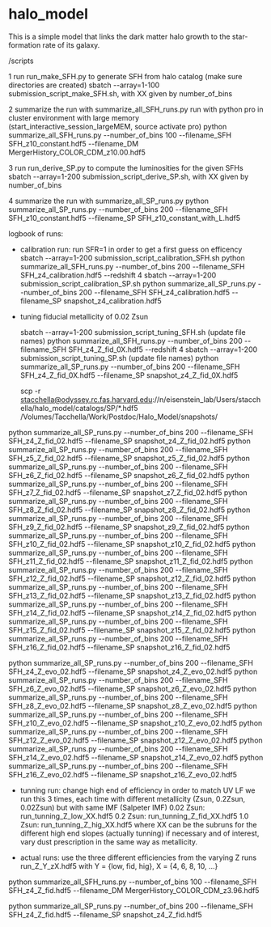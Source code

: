 # halo_model

This is a simple model that links the dark matter halo growth to the star-formation rate of its galaxy. 

/scripts

1  run run_make_SFH.py to generate SFH from halo catalog (make sure directories are created)
   sbatch --array=1-100 submission_script_make_SFH.sh, with XX given by number_of_bins

2  summarize the run with summarize_all_SFH_runs.py
   run with python pro in cluster environment with large memory (start_interactive_session_largeMEM, source activate pro)
   python summarize_all_SFH_runs.py --number_of_bins 100 --filename_SFH SFH_z10_constant.hdf5 --filename_DM MergerHistory_COLOR_CDM_z10.00.hdf5

3  run run_derive_SP.py to compute the luminosities for the given SFHs
   sbatch --array=1-200 submission_script_derive_SP.sh, with XX given by number_of_bins

4  summarize the run with summarize_all_SP_runs.py
   python summarize_all_SP_runs.py --number_of_bins 200 --filename_SFH SFH_z10_constant.hdf5 --filename_SP SFH_z10_constant_with_L.hdf5


logbook of runs:


- calibration run:  run SFR=1 in order to get a first guess on efficency
    sbatch --array=1-200 submission_script_calibration_SFH.sh
    python summarize_all_SFH_runs.py --number_of_bins 200 --filename_SFH SFH_z4_calibration.hdf5 --redshift 4
    sbatch --array=1-200 submission_script_calibration_SP.sh
    python summarize_all_SP_runs.py --number_of_bins 200 --filename_SFH SFH_z4_calibration.hdf5 --filename_SP snapshot_z4_calibration.hdf5

- tuning fiducial metallicity of 0.02 Zsun

    sbatch --array=1-200 submission_script_tuning_SFH.sh (update file names)
    python summarize_all_SFH_runs.py --number_of_bins 200 --filename_SFH SFH_z4_Z_fid_0X.hdf5 --redshift 4
    sbatch --array=1-200 submission_script_tuning_SP.sh (update file names)
    python summarize_all_SP_runs.py --number_of_bins 200 --filename_SFH SFH_z4_Z_fid_0X.hdf5 --filename_SP snapshot_z4_Z_fid_0X.hdf5

    scp -r stacchella@odyssey.rc.fas.harvard.edu://n/eisenstein_lab/Users/stacchella/halo_model/catalogs/SP/*.hdf5 /Volumes/Tacchella/Work/Postdoc/Halo_Model/snapshots/



python summarize_all_SP_runs.py --number_of_bins 200 --filename_SFH SFH_z4_Z_fid_02.hdf5 --filename_SP snapshot_z4_Z_fid_02.hdf5
python summarize_all_SP_runs.py --number_of_bins 200 --filename_SFH SFH_z5_Z_fid_02.hdf5 --filename_SP snapshot_z5_Z_fid_02.hdf5
python summarize_all_SP_runs.py --number_of_bins 200 --filename_SFH SFH_z6_Z_fid_02.hdf5 --filename_SP snapshot_z6_Z_fid_02.hdf5
python summarize_all_SP_runs.py --number_of_bins 200 --filename_SFH SFH_z7_Z_fid_02.hdf5 --filename_SP snapshot_z7_Z_fid_02.hdf5
python summarize_all_SP_runs.py --number_of_bins 200 --filename_SFH SFH_z8_Z_fid_02.hdf5 --filename_SP snapshot_z8_Z_fid_02.hdf5
python summarize_all_SP_runs.py --number_of_bins 200 --filename_SFH SFH_z9_Z_fid_02.hdf5 --filename_SP snapshot_z9_Z_fid_02.hdf5
python summarize_all_SP_runs.py --number_of_bins 200 --filename_SFH SFH_z10_Z_fid_02.hdf5 --filename_SP snapshot_z10_Z_fid_02.hdf5
python summarize_all_SP_runs.py --number_of_bins 200 --filename_SFH SFH_z11_Z_fid_02.hdf5 --filename_SP snapshot_z11_Z_fid_02.hdf5
python summarize_all_SP_runs.py --number_of_bins 200 --filename_SFH SFH_z12_Z_fid_02.hdf5 --filename_SP snapshot_z12_Z_fid_02.hdf5
python summarize_all_SP_runs.py --number_of_bins 200 --filename_SFH SFH_z13_Z_fid_02.hdf5 --filename_SP snapshot_z13_Z_fid_02.hdf5
python summarize_all_SP_runs.py --number_of_bins 200 --filename_SFH SFH_z14_Z_fid_02.hdf5 --filename_SP snapshot_z14_Z_fid_02.hdf5
python summarize_all_SP_runs.py --number_of_bins 200 --filename_SFH SFH_z15_Z_fid_02.hdf5 --filename_SP snapshot_z15_Z_fid_02.hdf5
python summarize_all_SP_runs.py --number_of_bins 200 --filename_SFH SFH_z16_Z_fid_02.hdf5 --filename_SP snapshot_z16_Z_fid_02.hdf5


python summarize_all_SP_runs.py --number_of_bins 200 --filename_SFH SFH_z4_Z_evo_02.hdf5 --filename_SP snapshot_z4_Z_evo_02.hdf5
python summarize_all_SP_runs.py --number_of_bins 200 --filename_SFH SFH_z6_Z_evo_02.hdf5 --filename_SP snapshot_z6_Z_evo_02.hdf5
python summarize_all_SP_runs.py --number_of_bins 200 --filename_SFH SFH_z8_Z_evo_02.hdf5 --filename_SP snapshot_z8_Z_evo_02.hdf5
python summarize_all_SP_runs.py --number_of_bins 200 --filename_SFH SFH_z10_Z_evo_02.hdf5 --filename_SP snapshot_z10_Z_evo_02.hdf5
python summarize_all_SP_runs.py --number_of_bins 200 --filename_SFH SFH_z12_Z_evo_02.hdf5 --filename_SP snapshot_z12_Z_evo_02.hdf5
python summarize_all_SP_runs.py --number_of_bins 200 --filename_SFH SFH_z14_Z_evo_02.hdf5 --filename_SP snapshot_z14_Z_evo_02.hdf5
python summarize_all_SP_runs.py --number_of_bins 200 --filename_SFH SFH_z16_Z_evo_02.hdf5 --filename_SP snapshot_z16_Z_evo_02.hdf5


- tunning run:		change high end of efficiency in order to match UV LF
					we run this 3 times, each time with different metallicity (Zsun, 0.2Zsun, 0.02Zsun) but with same IMF (Salpeter IMF)
					0.02 Zsun: run_tunning_Z_low_XX.hdf5
					0.2 Zsun:  run_tunning_Z_fid_XX.hdf5
					1.0 Zsun:  run_tunning_Z_hig_XX.hdf5
					where XX can be the subruns for the different high end slopes (actually tunning)
					if necessary and of interest, vary dust prescription in the same way as metallicity.

- actual runs:		use the three different efficiencies from the varying Z runs
					run_Z_Y_zX.hdf5  with Y = {low, fid, hig}, X = {4, 6, 8, 10, ...}

python summarize_all_SFH_runs.py --number_of_bins 100 --filename_SFH SFH_z4_Z_fid.hdf5 --filename_DM MergerHistory_COLOR_CDM_z3.96.hdf5

python summarize_all_SP_runs.py --number_of_bins 200 --filename_SFH SFH_z4_Z_fid.hdf5 --filename_SP snapshot_z4_Z_fid.hdf5


